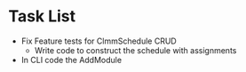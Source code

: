 # Task List

* Fix Feature tests for ClmmSchedule CRUD
    * Write code to construct the schedule with assignments
* In CLI code the AddModule